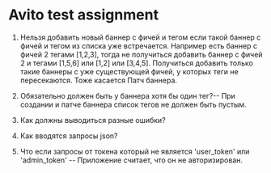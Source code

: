 # Avito test assignment

1. Нельзя добавить новый баннер с фичей и тегом если такой баннер с фичей и тегом из списка уже встречается. Например есть баннер с фичей 2 тегами [1,2,3], тогда не получиться добавить баннер с фичей 2 и тегами [1,5,6] или [1,2] или [3,4,5]. Получиться добавить только такие баннеры с уже существующей фичей, у которых теги не пересекаются.
Тоже касается Патч баннера.

2. Обязательно должен быть у баннера хотя бы один тег?-- При создании и патче баннера список тегов не должен быть пустым.

3. Как должны выводиться разные ошибки?

4. Как вводятся запросы json?

5. Что если запросы от токена который не является 'user_token' или 'admin_token' -- Приложение считает, что он не авторизирован.